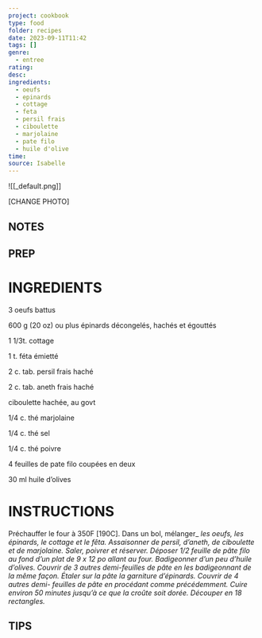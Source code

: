 ```yaml
---
project: cookbook
type: food
folder: recipes
date: 2023-09-11T11:42
tags: []
genre:
  - entree
rating: 
desc: 
ingredients:
  - oeufs
  - epinards
  - cottage
  - feta
  - persil frais
  - ciboulette
  - marjolaine
  - pate filo
  - huile d'olive
time: 
source: Isabelle
---
```


![[_default.png]]

[CHANGE PHOTO]


## NOTES




## PREP


# INGREDIENTS

3 oeufs battus

600 g (20 oz) ou plus épinards
décongelés, hachés et égouttés

1 1/3t. cottage

1 t. féta émietté

2 c. tab.  persil frais haché

2 c. tab.  aneth frais haché

ciboulette hachée, au govt

1/4 c. thé marjolaine

1/4 c. thé sel

1/4 c. thé poivre

4 feuilles de pate filo coupées en
deux

30 ml huile d’olives



# INSTRUCTIONS

Préchauffer le four à 350F [190C]. Dans un bol, mélanger_
_les oeufs, les épinards, le cottage et le_
_fêta. Assaisonner de persil, d’aneth, de ciboulette_
_et de marjolaine. Saler, poivrer et réserver._
_Déposer 1/2 feuille de pâte filo au fond d’un_
_plat de 9 x 12 po allant au four. Badigeonner_
_d’un peu d’huile d’olives. Couvrir de 3 autres_
_demi-feuilles de pâte en les badigeonnant de_
_la même façon. Étaler sur la pâte la garniture_
_d’épinards. Couvrir de 4 autres demi- feuilles_
_de pâte en procédant comme précédemment._
_Cuire environ 50 minutes jusqu’à ce que la_
_croûte soit dorée. Découper en 18 rectangles._


## TIPS



